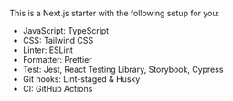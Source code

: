 This is a Next.js starter with the following setup for you:

- JavaScript: TypeScript
- CSS: Tailwind CSS
- Linter: ESLint
- Formatter: Prettier
- Test: Jest, React Testing Library, Storybook, Cypress
- Git hooks: Lint-staged & Husky
- CI: GitHub Actions
